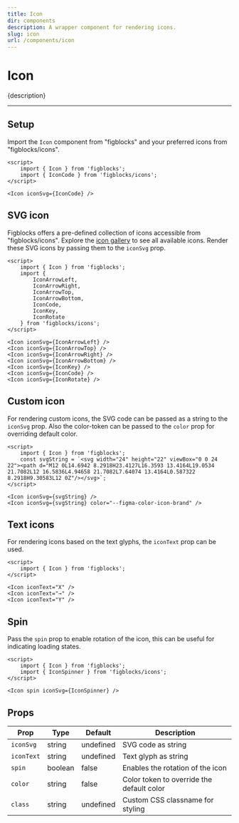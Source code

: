 ```yaml
---
title: Icon
dir: components
description: A wrapper component for rendering icons.
slug: icon
url: /components/icon
---
```


<script>
	import 'figblocks/globalStyles';
</script>

# Icon

{description}

---

## Setup

Import the `Icon` component from "figblocks" and your preferred icons from "figblocks/icons".

```svelte example hideToolbar
<script>
	import { Icon } from 'figblocks';
	import { IconCode } from 'figblocks/icons';
</script>

<Icon iconSvg={IconCode} />
```

## SVG icon

Figblocks offers a pre-defined collection of icons accessible from "figblocks/icons". Explore the [icon gallery](/guidelines/icons) to see all available icons. Render these SVG icons by passing them to the `iconSvg` prop.

```svelte example hideToolbar hideScript
<script>
	import { Icon } from 'figblocks';
	import {
		IconArrowLeft,
		IconArrowRight,
		IconArrowTop,
		IconArrowBottom,
		IconCode,
		IconKey,
		IconRotate
	} from 'figblocks/icons';
</script>

<Icon iconSvg={IconArrowLeft} />
<Icon iconSvg={IconArrowTop} />
<Icon iconSvg={IconArrowRight} />
<Icon iconSvg={IconArrowBottom} />
<Icon iconSvg={IconKey} />
<Icon iconSvg={IconCode} />
<Icon iconSvg={IconRotate} />
```

## Custom icon

For rendering custom icons, the SVG code can be passed as a string to the `iconSvg` prop. Also the color-token can be passed to the `color` prop for overriding default color.

```svelte example hideToolbar
<script>
	import { Icon } from 'figblocks';
	const svgString = `<svg width="24" height="22" viewBox="0 0 24 22"><path d="M12 0L14.6942 8.2918H23.4127L16.3593 13.4164L19.0534 21.7082L12 16.5836L4.94658 21.7082L7.64074 13.4164L0.587322 8.2918H9.30583L12 0Z"/></svg>`;
</script>

<Icon iconSvg={svgString} />
<Icon iconSvg={svgString} color="--figma-color-icon-brand" />
```

## Text icons

For rendering icons based on the text glyphs, the `iconText` prop can be used.

```svelte example hideToolbar hideScript
<script>
	import { Icon } from 'figblocks';
</script>

<Icon iconText="X" />
<Icon iconText="→" />
<Icon iconText="Y" />
```

## Spin

Pass the `spin` prop to enable rotation of the icon, this can be useful for indicating loading states.

```svelte example hideToolbar
<script>
	import { Icon } from 'figblocks';
	import { IconSpinner } from 'figblocks/icons';
</script>

<Icon spin iconSvg={IconSpinner} />
```

## Props

| Prop       | Type    | Default   | Description                               |
| ---------- | ------- | --------- | ----------------------------------------- |
| `iconSvg`  | string  | undefined | SVG code as string                        |
| `iconText` | string  | undefined | Text glyph as string                      |
| `spin`     | boolean | false     | Enables the rotation of the icon          |
| `color`    | string  | false     | Color token to override the default color |
| `class`    | string  | undefined | Custom CSS classname for styling          |
